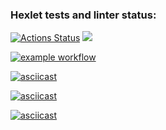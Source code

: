 ### Hexlet tests and linter status:
[![Actions Status](https://github.com/RYunusov2/python-project-lvl1/workflows/hexlet-check/badge.svg)](https://github.com/RYunusov2/python-project-lvl1/actions)
<a href="https://codeclimate.com/github/codeclimate/codeclimate/maintainability"><img src="https://api.codeclimate.com/v1/badges/a99a88d28ad37a79dbf6/maintainability" /></a>

[![example workflow](https://github.com/RYunusov2/python-project-lvl1/workflows/Python%20CI/badge.svg)](https://github.com/RYunusov2/python-project-lvl1/actions)

[![asciicast](https://asciinema.org/a/FHtFnawAR1h2WAV933NG762Bj.svg)](https://asciinema.org/a/FHtFnawAR1h2WAV933NG762Bj)

[![asciicast](https://asciinema.org/a/LDMQsMbkZ4brlopN2cQ56Ol9h.svg)](https://asciinema.org/a/LDMQsMbkZ4brlopN2cQ56Ol9h)

[![asciicast](https://asciinema.org/a/U8Bqkfil7nGc9yij8BiixtX9j.svg)](https://asciinema.org/a/U8Bqkfil7nGc9yij8BiixtX9j)